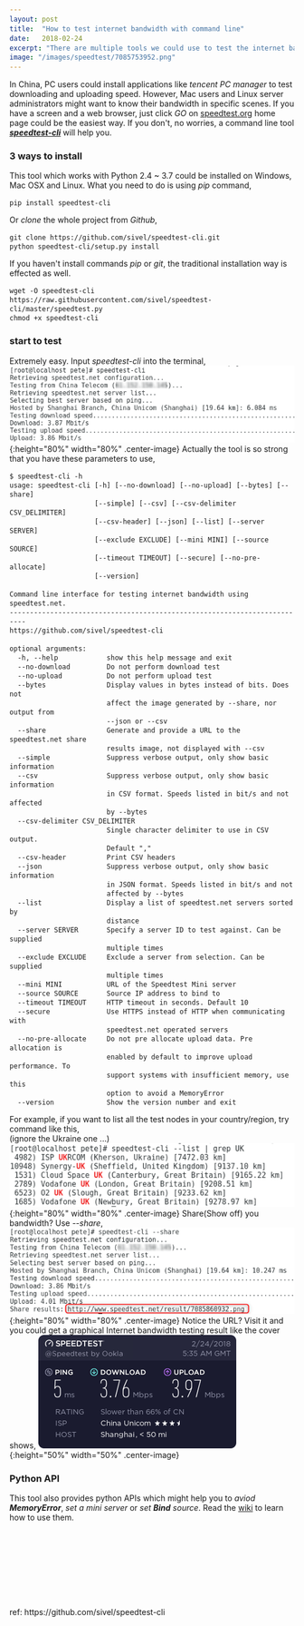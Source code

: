 ```yaml
---
layout: post
title:  "How to test internet bandwidth with command line"
date:   2018-02-24
excerpt: "There are multiple tools we could use to test the internet bandwidth at home. What if a server?"
image: "/images/speedtest/7085753952.png"
---
```


In China, PC users could install applications like <i>tencent PC manager</i> to test downloading and uploading speed. However, Mac users and Linux server administrators might want to know their bandwidth in specific scenes. If you have a screen and a web browser, just click <i>GO</i> on [speedtest.org](http://www.speedtest.net/) home page could be the easiest way. If you don't, no worries, a command line tool [<i><b>speedtest-cli</b></i>](https://github.com/sivel/speedtest-cli.wiki.git) will help you.

### 3 ways to install

This tool which works with Python 2.4 ~ 3.7 could be installed on Windows, Mac OSX and Linux. What you need to do is using <i>pip</i> command,
```
pip install speedtest-cli
```
Or <i>clone</i> the whole project from <i>Github</i>,
```
git clone https://github.com/sivel/speedtest-cli.git
python speedtest-cli/setup.py install
```
If you haven't install commands <i>pip</i> or <i>git</i>, the traditional installation way is effected as well.
```
wget -O speedtest-cli https://raw.githubusercontent.com/sivel/speedtest-cli/master/speedtest.py
chmod +x speedtest-cli
```
### start to test
Extremely easy. Input <i>speedtest-cli</i> into the terminal,
![speedtest-cli](/images/speedtest/2018-02-24_14h35_35.png){:height="80%" width="80%" .center-image}
Actually the tool is so strong that you have these parameters to use,
```
$ speedtest-cli -h
usage: speedtest-cli [-h] [--no-download] [--no-upload] [--bytes] [--share]
                     [--simple] [--csv] [--csv-delimiter CSV_DELIMITER]
                     [--csv-header] [--json] [--list] [--server SERVER]
                     [--exclude EXCLUDE] [--mini MINI] [--source SOURCE]
                     [--timeout TIMEOUT] [--secure] [--no-pre-allocate]
                     [--version]

Command line interface for testing internet bandwidth using speedtest.net.
--------------------------------------------------------------------------
https://github.com/sivel/speedtest-cli

optional arguments:
  -h, --help            show this help message and exit
  --no-download         Do not perform download test
  --no-upload           Do not perform upload test
  --bytes               Display values in bytes instead of bits. Does not
                        affect the image generated by --share, nor output from
                        --json or --csv
  --share               Generate and provide a URL to the speedtest.net share
                        results image, not displayed with --csv
  --simple              Suppress verbose output, only show basic information
  --csv                 Suppress verbose output, only show basic information
                        in CSV format. Speeds listed in bit/s and not affected
                        by --bytes
  --csv-delimiter CSV_DELIMITER
                        Single character delimiter to use in CSV output.
                        Default ","
  --csv-header          Print CSV headers
  --json                Suppress verbose output, only show basic information
                        in JSON format. Speeds listed in bit/s and not
                        affected by --bytes
  --list                Display a list of speedtest.net servers sorted by
                        distance
  --server SERVER       Specify a server ID to test against. Can be supplied
                        multiple times
  --exclude EXCLUDE     Exclude a server from selection. Can be supplied
                        multiple times
  --mini MINI           URL of the Speedtest Mini server
  --source SOURCE       Source IP address to bind to
  --timeout TIMEOUT     HTTP timeout in seconds. Default 10
  --secure              Use HTTPS instead of HTTP when communicating with
                        speedtest.net operated servers
  --no-pre-allocate     Do not pre allocate upload data. Pre allocation is
                        enabled by default to improve upload performance. To
                        support systems with insufficient memory, use this
                        option to avoid a MemoryError
  --version             Show the version number and exit
```
For example, if you want to list all the test nodes in your country/region, try command like this,<br>
(ignore the Ukraine one ...)
![speedtest-cli_region](/images/speedtest/2018-02-24_14h44_41.png){:height="80%" width="80%" .center-image}
Share(Show off) you bandwidth? Use <i>--share</i>,
![speedtest-cli_share](/images/speedtest/2018-02-24_14h52_34.png){:height="80%" width="80%" .center-image}
Notice the URL? Visit it and you could get a graphical Internet bandwidth testing result like the cover shows,
![speedtest-cli_image](/images/speedtest/7085753952.png){:height="50%" width="50%" .center-image}

### Python API
This tool also provides python APIs which might help you to <i>aviod <b>MemoryError</b></i>, <i>set a mini server</i> or <i>set <b>Bind</b> source</i>. Read the [wiki](https://github.com/sivel/speedtest-cli/wiki) to learn how to use them.

<br>
<br>
<br><br>
<br><br>
<br><br>
ref: https://github.com/sivel/speedtest-cli
